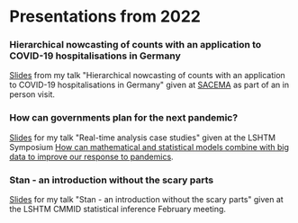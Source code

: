 
# Presentations from 2022

### Hierarchical nowcasting of counts with an application to COVID-19 hospitalisations in Germany

[Slides](https://samabbott.co.uk/presentations/2022/nowcasting-sacema.pdf) from my talk "Hierarchical nowcasting of counts with an application to COVID-19 hospitalisations in Germany" given at [SACEMA](https://www.sacema.org/about-us/) as part of an in person visit. 

### How can governments plan for the next pandemic?

[Slides](https://www.samabbott.co.uk/presentations/2022/how-can-governments-prepare-for-the-next-pandemic.pdf) for my talk "Real-time analysis case studies" given at the LSHTM Symposium [How can mathematical and statistical models combine with big data to improve our response to pandemics](https://www.lshtm.ac.uk/newsevents/events/how-can-mathematical-and-statistical-models-combine-big-data-improve-our-response?utm_source=Twitter&utm_medium=Social+Media&utm_campaign=How+can+mathematical+and+statistical+models+combine+with+big+data+to+improve+our+response+to+pandemics%3F).

### Stan - an introduction without the scary parts

[Slides](https://www.samabbott.co.uk/presentations/2022/stan-an-introduction-without-the-scary-parts.pdf) for my talk "Stan - an introduction without the scary parts" given at the LSHTM CMMID statistical inference February meeting.
